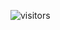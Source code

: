 
![visitors](https://visitor-badge.glitch.me/badge?page_id=Devsgeeknerd.curso-de-design-de-aplicativos "Total de Visitas")

